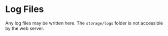# Log Files

Any log files may be written here. The `storage/logs` folder is not accessible by the web server.
